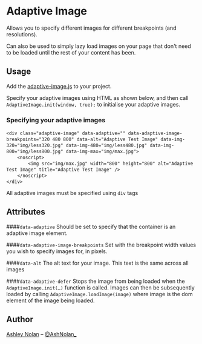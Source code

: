Adaptive Image
==============

Allows you to specify different images for different breakpoints (and resolutions).

Can also be used to simply lazy load images on your page that don't need to be loaded until the rest of your content has been.

## Usage

Add the [adaptive-image.js](https://github.com/tmwagency/adaptive-image/blob/master/js/adaptive-image.js) to your project.

Specify your adaptive images using HTML as shown below, and then call `AdaptiveImage.init(window, true);` to initialise your adaptive images.


### Specifying your adaptive images

	<div class="adaptive-image" data-adaptive="" data-adaptive-image-breakpoints="320 480 800" data-alt="Adaptive Test Image" data-img-320="img/less320.jpg" data-img-480="img/less480.jpg" data-img-800="img/less800.jpg" data-img-max="img/max.jpg">
		<noscript>
			<img src="img/max.jpg" width="800" height="800" alt="Adaptive Test Image" title="Adaptive Test Image" />
		</noscript>
	</div>

All adaptive images must be specified using `div` tags

## Attributes

####`data-adaptive`
Should be set to specify that the container is an adaptive image element.

####`data-adaptive-image-breakpoints`
Set with the breakpoint width values you wish to specify images for, in pixels.

####`data-alt`
The alt text for your image. This text is the same across all images

####`data-adaptive-defer`
Stops the image from being loaded when the `AdaptiveImage.init(…)` function is called.  Images can then be subsequently loaded by calling `AdaptiveImage.loadImage(image)` where image is the dom element of the image being loaded.


## Author
[Ashley Nolan](https://github.com/ashleynolan) – [@AshNolan_](http://www.twitter.com/AshNolan_)

